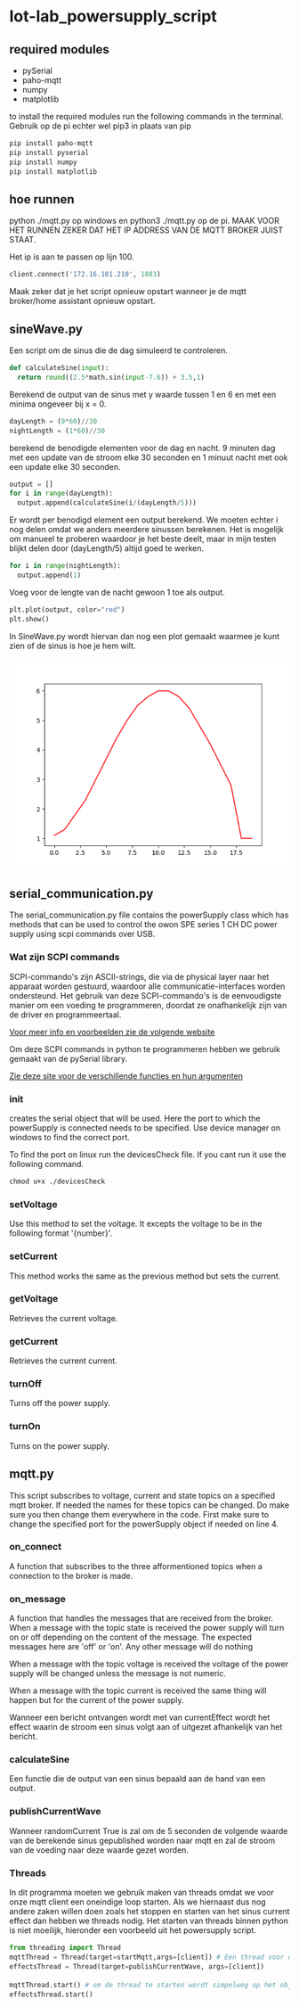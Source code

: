 # Iot-lab_powersupply_script

## required modules

- pySerial
- paho-mqtt
- numpy
- matplotlib

to install the required modules run the following commands in the terminal. Gebruik op de pi echter wel pip3 in plaats van pip

```txt
pip install paho-mqtt
pip install pyserial
pip install numpy
pip install matplotlib
```

## hoe runnen

python ./mqtt.py op windows en python3 ./mqtt.py op de pi. MAAK VOOR HET RUNNEN ZEKER DAT HET IP ADDRESS VAN DE MQTT BROKER JUIST STAAT.

Het ip is aan te passen op lijn 100.

```py
client.connect('172.16.101.210', 1883)
```

Maak zeker dat je het script opnieuw opstart wanneer je de mqtt broker/home assistant opnieuw opstart.

## sineWave.py

Een script om de sinus die de dag simuleerd te controleren.

```python
def calculateSine(input):
  return round((2.5*math.sin(input-7.6)) + 3.5,1)
```
Berekend de output van de sinus met y waarde tussen 1 en 6 en met een minima ongeveer bij x = 0.

```python
dayLength = (9*60)//30
nightLength = (1*60)//30
```

berekend de benodigde elementen voor de dag en nacht.
9 minuten dag met een update van de stroom elke 30 seconden en 1 minuut nacht met ook een update elke 30 seconden.

```python
output = []
for i in range(dayLength):
  output.append(calculateSine(i/(dayLength/5)))
```

Er wordt per benodigd element een output berekend. We moeten echter i nog delen omdat we anders meerdere sinussen berekenen. Het is mogelijk om manueel te proberen waardoor je het beste deelt, maar in mijn testen blijkt delen door (dayLength/5) altijd goed te werken.

```python
for i in range(nightLength):
  output.append(1)
```

Voeg voor de lengte van de nacht gewoon 1 toe als output.

```python
plt.plot(output, color="red")
plt.show()
```

In SineWave.py wordt hiervan dan nog een plot gemaakt waarmee je kunt zien of de sinus is hoe je hem wilt.

![voorbeeld sinus](/img/example_sinus.png)

## serial_communication.py

The serial_communication.py file contains the powerSupply class which has methods that can be used to control the owon SPE series 1 CH DC power supply using scpi commands over USB.

### Wat zijn SCPI commands

SCPI-commando's zijn ASCII-strings, die via de physical layer naar het apparaat worden gestuurd, waardoor alle communicatie-interfaces worden ondersteund. Het gebruik van deze SCPI-commando's is de eenvoudigste manier om een voeding te programmeren, doordat ze onafhankelijk zijn van de driver en programmeertaal.

[Voor meer info en voorbeelden zie de volgende website](https://magna-power.com/assets/docs/html_ts/index-scpi.html#:~:text=SCPI%20commands%20are%20ASCII%20textual,driver%20and%20programming%20environment%20independent.)

Om deze SCPI commands in python te programmeren hebben we gebruik gemaakt van de pySerial library.

[Zie deze site voor de verschillende functies en hun argumenten](https://pyserial.readthedocs.io/en/latest/pyserial_api.html)

### __init__

creates the serial object that will be used. Here the port to which the powerSupply is connected needs to be specified.
Use device manager on windows to find the correct port.

To find the port on linux run the devicesCheck file.
If you cant run it use the following command.

```txt
chmod u+x ./devicesCheck
```

### setVoltage

Use this method to set the voltage. It excepts the voltage to be in the following format '{number}'.

### setCurrent

This method works the same as the previous method but sets the current.

### getVoltage

Retrieves the current voltage.

### getCurrent

Retrieves the current current.

### turnOff

Turns off the power supply.

### turnOn

Turns on the power supply.

## mqtt.py

This script subscribes to voltage, current and state topics on a specified mqtt broker. If needed the names for these topics can be changed. Do make sure you then change them everywhere in the code.
First make sure to change the specified port for the powerSupply object if needed on line 4.

### on_connect

A function that subscribes to the three afformentioned topics when a connection to the broker is made.

### on_message

A function that handles the messages that are received from the broker.
When a message with the topic state is received the power supply will turn on or off depending on the content of the message.
The expected messages here are 'off' or 'on'. Any other message will do nothing

When a message with the topic voltage is received the voltage of the power supply will be changed unless the message is not numeric.

When a message with the topic current is received the same thing will happen but for the current of the power supply.

Wanneer een bericht ontvangen wordt met van currentEffect wordt het effect waarin de stroom een sinus volgt aan of uitgezet afhankelijk van het bericht.

### calculateSine

Een functie die de output van een sinus bepaald aan de hand van een output.

### publishCurrentWave

Wanneer randomCurrent True is zal om de 5 seconden de volgende waarde van de berekende sinus gepublished worden naar mqtt en zal de stroom van de voeding naar deze waarde gezet worden.

### Threads

In dit programma moeten we gebruik maken van threads omdat we voor onze mqtt client een oneindige loop starten. Als we hiernaast dus nog andere zaken willen doen zoals het stoppen en starten van het sinus current effect dan hebben we threads nodig.
Het starten van threads binnen python is niet moeilijk, hieronder een voorbeeld uit het powersupply script.

```python
from threading import Thread
mqttThread = Thread(target=startMqtt,args=[client]) # Een thread voor de oneindige loop van mqtt, aan target wordt de functie meegegeven die moet uitgevoerd worden en in args de argumenten die de functie nodig heeft
effectsThread = Thread(target=publishCurrentWave, args=[client])

mqttThread.start() # om de thread te starten wordt simpelweg op het object de functie start aangeropen
effectsThread.start()
```
